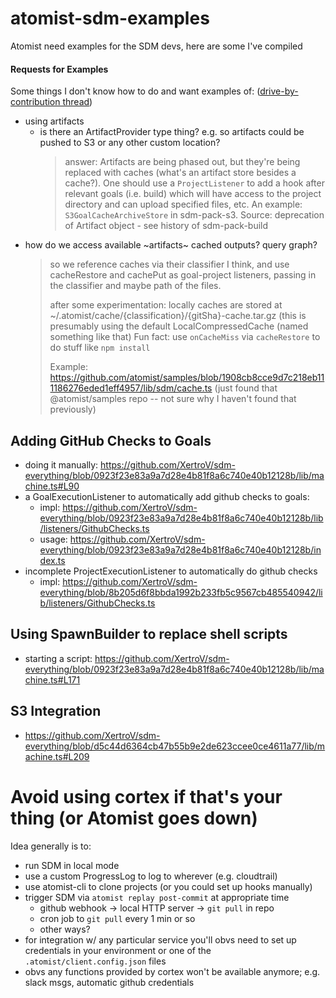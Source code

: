 # atomist-sdm-examples

Atomist need examples for the SDM devs, here are some I've compiled

#### Requests for Examples

Some things I don't know how to do and want examples of: ([drive-by-contribution thread](https://github.com/XertroV/atomist-sdm-examples/issues/1))

* using artifacts
  - is there an ArtifactProvider type thing? e.g. so artifacts could be pushed to S3 or any other custom location?
    > answer: Artifacts are being phased out, but they're being replaced with caches (what's an artifact store besides a cache?). One should use a `ProjectListener` to add a hook after relevant goals (i.e. build) which will have access to the project directory and can upload specified files, etc. An example: `S3GoalCacheArchiveStore` in sdm-pack-s3. Source: deprecation of Artifact object - see history of sdm-pack-build
 - how do we access available ~artifacts~ cached outputs? query graph?
   > so we reference caches via their classifier I think, and use cacheRestore and cachePut as goal-project listeners, passing in the classifier and maybe path of the files.
   > 
   > after some experimentation: locally caches are stored at ~/.atomist/cache/{classification}/{gitSha}-cache.tar.gz (this is presumably using the default LocalCompressedCache (named something like that)
   > Fun fact: use `onCacheMiss` via `cacheRestore` to do stuff like `npm install`
   > 
   > Example: https://github.com/atomist/samples/blob/1908cb8cce9d7c218eb111186276eded1eff4957/lib/sdm/cache.ts
   > (just found that @atomist/samples repo -- not sure why I haven't found that previously)

## Adding GitHub Checks to Goals

* doing it manually: https://github.com/XertroV/sdm-everything/blob/0923f23e83a9a7d28e4b81f8a6c740e40b12128b/lib/machine.ts#L90
* a GoalExecutionListener to automatically add github checks to goals:
  * impl: https://github.com/XertroV/sdm-everything/blob/0923f23e83a9a7d28e4b81f8a6c740e40b12128b/lib/listeners/GithubChecks.ts
  * usage: https://github.com/XertroV/sdm-everything/blob/0923f23e83a9a7d28e4b81f8a6c740e40b12128b/index.ts
* incomplete ProjectExecutionListener to automatically do github checks
  * impl: https://github.com/XertroV/sdm-everything/blob/8b205d6f8bbda1992b233fb5c9567cb485540942/lib/listeners/GithubChecks.ts

## Using SpawnBuilder to replace shell scripts

* starting a script: https://github.com/XertroV/sdm-everything/blob/0923f23e83a9a7d28e4b81f8a6c740e40b12128b/lib/machine.ts#L171

## S3 Integration

* https://github.com/XertroV/sdm-everything/blob/d5c44d6364cb47b55b9e2de623ccee0ce4611a77/lib/machine.ts#L209

# Avoid using cortex if that's your thing (or Atomist goes down)

Idea generally is to:

* run SDM in local mode
* use a custom ProgressLog to log to wherever (e.g. cloudtrail)
* use atomist-cli to clone projects (or you could set up hooks manually)
* trigger SDM via `atomist replay post-commit` at appropriate time
  - github webhook -> local HTTP server -> `git pull` in repo
  - cron job to `git pull` every 1 min or so
  - other ways?
* for integration w/ any particular service you'll obvs need to set up credentials in your environment or one of the `.atomist/client.config.json` files
* obvs any functions provided by cortex won't be available anymore; e.g. slack msgs, automatic github credentials
